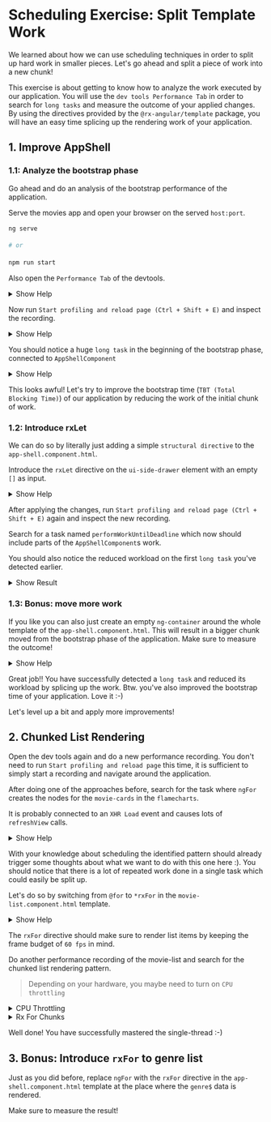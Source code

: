 # Scheduling Exercise: Split Template Work


We learned about how we can use scheduling techniques in order to split up hard work in smaller
pieces. Let's go ahead and split a piece of work into a new chunk!

This exercise is about getting to know how to analyze the work executed by our application. You will
use the `dev tools Performance Tab` in order to search for `long tasks` and measure the outcome of your 
applied changes.
By using the directives provided by the `@rx-angular/template` package, you will have an easy time
splicing up the rendering work of your application.

## 1. Improve AppShell

### 1.1: Analyze the bootstrap phase

Go ahead and do an analysis of the bootstrap performance of the application. 

Serve the movies app and open your browser on the served `host:port`.

```bash
ng serve

# or

npm run start
```

Also open the `Performance Tab` of the devtools.

<details>
  <summary>Show Help</summary>

![open-perfomance-tab](images/scheduling-chunk-work/open-perfomance-tab.png)

</details>


Now run `Start profiling and reload page (Ctrl + Shift + E)` and inspect the recording.

<details>
  <summary>Show Help</summary>

![start-profiling-and-reload](images/scheduling-chunk-work/start-profiling-and-reload.png)

</details>

You should notice a huge `long task` in the beginning of the bootstrap phase, connected to `AppShellComponent`

<details>
  <summary>Show Help</summary>

![long-task-bootstrap](images/scheduling-chunk-work/long-task-bootstrap.png)

</details>

This looks awful! Let's try to improve the bootstrap time (`TBT (Total Blocking Time)`)
of our application by reducing the work of the initial chunk of work.

### 1.2: Introduce rxLet

We can do so by literally just adding a simple `structural directive` to the `app-shell.component.html`.

Introduce the `rxLet` directive on the `ui-side-drawer` element with an empty `[]` as input.

<details>
  <summary>Show Help</summary>

```html
<!-- app-shell.component.html -->

<ui-side-drawer
  [opened]="sideDrawerOpen"
  (openedChange)="sideDrawerOpen = $event"
  *rxLet="[]"
>
</ui-side-drawer>

<!-- other template -->
```

</details>

After applying the changes, run `Start profiling and reload page (Ctrl + Shift + E)`
again and inspect the new recording.

Search for a task named `performWorkUntilDeadline` which now should include parts of the `AppShellComponent`s
work.

You should also notice the reduced workload on the first `long task` you've detected earlier.

<details>
  <summary>Show Result</summary>

![app-shell-chunk](images/scheduling-chunk-work/app-shell-chunk.png)

</details>

### 1.3: Bonus: move more work

If you like you can also just create an empty `ng-container` around the whole template of
the `app-shell.component.html`. This will result in a bigger chunk moved from the bootstrap phase
of the application. Make sure to measure the outcome!

<details>
  <summary>Show Help</summary>

```html
<!-- app-shell.component.html -->
<ng-container *rxLet="[]">

  <ui-side-drawer
    [opened]="sideDrawerOpen"
    (openedChange)="sideDrawerOpen = $event"
  >
  </ui-side-drawer>
  
  <!-- other template -->
  
</ng-container>

```

</details>


Great job!! You have successfully detected a `long task` and reduced its workload by splicing up the
work. Btw. you've also improved the bootstrap time of your application. Love it :-)

Let's level up a bit and apply more improvements!

## 2. Chunked List Rendering

Open the dev tools again and do a new performance recording.
You don't need to run `Start profiling and reload page` this time, it is sufficient to simply
start a recording and navigate around the application.

After doing one of the approaches before, search for the task where `ngFor` creates the nodes
for the `movie-cards` in the `flamecharts`.

It is probably connected to an `XHR Load` event and causes lots of `refreshView` calls.

<details>
  <summary>Show Help</summary>

![ng-for-chunk](images/scheduling-chunk-work/ng-for-chunk.png)

</details>

With your knowledge about scheduling the identified pattern should already trigger some thoughts
about what we want to do with this one here :).
You should notice that there is a lot of repeated work done in a single task which could easily be split up.

Let's do so by switching from `@for` to `*rxFor` in the `movie-list.component.html` template.

<details>
  <summary>Show Help</summary>

```html
<!--movie-list.component.html-->

<div class="movie-list">
  <movie-card
    [movie]="movie"
    *rxFor="let movie of movies; trackBy: 'id'">

  </movie-card>
</div>
```

</details>

The `rxFor` directive should make sure to render list items by keeping the frame budget of `60 fps` in mind.

Do another performance recording of the movie-list and search for the chunked list rendering pattern.

> Depending on your hardware, you maybe need to turn on `CPU throttling`

<details>
  <summary>CPU Throttling</summary>

![activate-cpu-throttle](images/scheduling-chunk-work/activate-cpu-throttle.png)

</details>

<details>
  <summary>Rx For Chunks</summary>

![rx-for-chunking](images/scheduling-chunk-work/rx-for-chunking.png)

</details>


Well done! You have successfully mastered the single-thread :-)


## 3. Bonus: Introduce `rxFor` to genre list

Just as you did before, replace `ngFor` with the `rxFor` directive in the `app-shell.component.html` template
at the place where the `genre$` data is rendered.

Make sure to measure the result!
